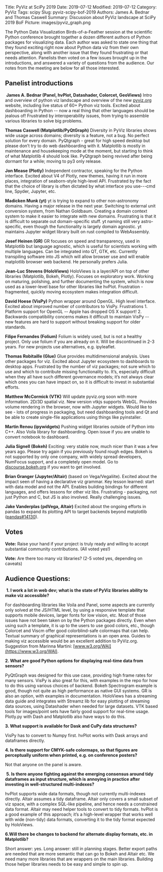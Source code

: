 Title: PyViz at SciPy 2019
Date: 2019-07-12
Modified: 2019-07-12
Category: PyViz
Tags: scipy
Slug: pyviz-scipy-bof-2019
Authors: James A. Bednar and Thomas Caswell
Summary: Discussion about PyViz landscape at SciPy 2019 BoF
Picture: images/pyviz_graph.png
​​

The Python Data Visualization Birds-of-a-Feather session at the scientific Python conference brought together a dozen different authors of Python packages for visualizing data. Each author was asked to state one thing that they found exciting right now about Python data viz from their own perspective, along with another issue that they found frustrating or that needs attention. Panelists then voted on a few issues brought up in the introductions, and answered a variety of questions from the audience. Our notes from the meeting are below for all those interested.
​
## Panelist introductions
​
**James A. Bednar (Panel, hvPlot, Datashader, Colorcet, GeoViews)** Intro and overview of python viz landscape and overview of the new [pyviz.org](https://pyviz.org) website, including live status of 60+ Python viz tools. Excited about dashboarding in Python -- now a real thing that other languages should be jealous of! Frustrated by interoperability issues, from trying to assemble various libraries to solve big problems.
​

**Thomas Caswell (Matplotlib/PyQtGraph)** Diversity in PyViz libraries shows wide usage across domains; diversity is a feature, not a bug. No perfect solution for every domain. PyQtgraph - great for high speed desktop but please don’t try to do web dashboarding with it. Matplotlib is mostly in maintenance and housekeeping mode at the moment, but starting to think of what Matplotlib 4 should look like. PyQtgraph being revived after being dormant for a while; moving to py3 only release.
​

**Jon Mease (Plotly)** Independent contractor, speaking for the Python interface. Excited about V4 of Plotly, new themes, having it run in more places, integration of seaborn-style high-level API. Frustrated by the fact that the choice of library is often dictated by what interface you use---cmd line, Spyder, Jupyter, etc.
​

**Madicken Munk (yt)** yt is trying to expand to other non-astronomy domains. Having a major release in the next year. Switching to external unit conversion system, from Nathan Goldbaum. Creating a domain context system to make it easier to integrate with new domains. Frustrating is that it is difficult to separate out domain-specific stuff. yt naming still very astro-specific, even though the functionality is largely domain agnostic. yt maintains Jupyter widget library built on rust compiled to WebAssembly.
​

**Josef Heinen (GR)** GR focuses on speed and transparency, used in Matplotlib but language agnostic, which is useful for scientists working with multiple languages. Can be integrated into QT, GTK, etc. Currently transpiling software into JS which will allow browser use and will enable matplotlib browser web backend. He personally prefers Julia.
​

**Jean-Luc Stevens (HoloViews)** HoloViews is a layer/API on top of other libraries (Matplotlib, Bokeh, Plotly). Focuses on exploratory work. Working on maturing, polishing, and further documenting the system, which is now used as a lower-level base for other libraries like hvPlot. Frustration - fragmented, quickly moving ecosystem makes integration difficult.
​

**David Hoese (VisPy)** Python wrapper around OpenGL. High level interface. Excited about improved number of contributors to VisPy. Frustrations 1. Platform support for OpenGL -- Apple has dropped OS X support! 2. Backwards compatibility concerns makes it difficult to maintain VisPy -- new features are hard to support without breaking support for older standards.
​

**Filipe Fernandes (Folium)** Folium is widely used, but is not a healthy project. Only use folium if you are already on it. Will be discontinued in 2-3 years. For new projects use alternatives, e.g. ipyleaflet.
​

**Thomas Robitaille (Glue)** Glue provides multidimensional analysis. Uses other packages for viz. Excited about Jupyter ecosystem to dashboards to desktop apps. Frustrated by the number of viz packages; not sure which to use and which to contribute missing functionality to. It’s, especially difficult when they all have such different governance models; it’s not always clear which ones you can have impact on, so it is difficult to invest in substantial efforts.
​

**Matthew McCormick (VTK)** Will update pyviz.org soon with more information. 2D/3D spatial viz. New version vtkjs supports WebGL. Provides volume rendering in the browser, now with Jupyter widgets. Would like to see - lots of progress in packaging, but need dashboarding tools and Qt and be able to create single-file applications using things like pyinstaller.
​

**Martin Renou (ipywidgets)** Pushing widget libraries outside of Python into C++. Also Voila library for dashboarding. Open issue if you are unable to convert notebook to dashboard.
​

**Julia Signell (Bokeh)** Exciting: very stable now, much nicer than it was a few years ago. Please try again if you previously found rough edges. Bokeh is not supported by only one company, with widely spread developers, NumFocus support, and a completely open model. Go to [discourse.bokeh.org](https://discourse.bokeh.org/) if you want to get involved.
​

**Brian Granger (Jupyter/Altair)** (based on Vega/Vegaliite). Excited about the impact seen of having a declarative viz grammar. Key lesson learned: start with data model and not the API. Enables building bindings for different languages, and offers lessons for other viz libs. Frustrating - packaging, not just Python and C, but JS is also involved. Really challenging issues. 
​

**Jake Vanderplas (pdVega, Altair)** Excited about the ongoing efforts in pandas to expand its plotting API to target backends beyond matplotlib ([pandas#14130](https://github.com/pandas-dev/pandas/issues/14130)).
​
​
## Votes

**Vote:** Raise your hand if your project is truly ready and willing to accept substantial community contributions. (All voted yes!)
​

**Vote:** Are there too many viz libraries? (2-5 voted yes, depending on caveats)
​
​
## Audience Questions:
​
**1. I work a lot in web dev; what is the state of PyViz libraries ability to make viz accessible?**
​

For dashboarding libraries like Voila and Panel, some aspects are currently only solved at the JS/HTML level, by using a responsive template that supports mobile devices, larger fonts for low vision, etc. Most of those issues have not been taken on by the Python packages directly. Even when using such a template, it is up to the users to use good colors, etc., though Colorcet and Viscm offer good colorblind-safe colormaps that can help. Textual summary of graphical representations is an open area. Guides to making viz accessible would be an excellent addition to PyViz.org. Suggestion from Marinna Martini: [www.w3.org/WAI](https://www.w3.org/WAI).
​

**2. What are good Python options for displaying real-time data from sensors?**
​

PyQtGraph was designed for this use case, providing high frame rates for many sensors. VisPy is also great for this, with examples in the repo for how to do this using various choices of backend. Bokeh Spectrogram example is good, though not quite as high performance as native GUI systems. GR is also an option, with examples in documentation. HoloViews has a streaming data guide and integrates with Streamz lib for easy plotting of streaming data sources, using Datashader when needed for large datasets. VTK based tools for images/point sets have fairly good support for real-time usage. Plotly.py with Dash and Matplotlib also have ways to do this.
​

**3. What support is available for Dask and CuPy data structures?**
​

VisPy has to convert to Numpy first. hvPlot works with Dask arrays and dataframes directly.
​

**4. Is there support for CMYK-safe colormaps, so that figures are perceptually uniform when printed, e.g. on conference posters?**
​

Not that anyone on the panel is aware.

​
**5. Is there anyone fighting against the emerging consensus around tidy dataframes as input structure, which is annoying in practice after investing in well-structured multi-indexes?**
​

hvPlot supports wide data formats, though not currently multi-indexes directly. Altair assumes a tidy dataframe. Altair only covers a small subset of viz space, with a complex SQL-like pipeline, and hence needs a constrained data format. Altair may need helper tools to convert to tidy formats. hvPlot is a good example of this approach; it’s a high-level wrapper that works well with wide (non-tidy) data formats, converting it to the tidy format expected by HoloViews.
​

**6.Will there be changes to backend for alternate display formats, etc. in Matplotlib?**
​

Short answer: yes. Long answer: still in planning stages. Better export paths are needed that are more semantic that can go to Bokeh and Altair etc. We need many more libraries that are wrappers on the main libraries. Building those helper libraries needs to be easy and simple to spin up.

